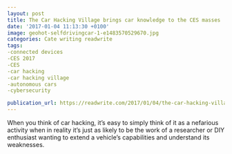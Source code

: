 ```yaml
---
layout: post
title: The Car Hacking Village brings car knowledge to the CES masses
date: '2017-01-04 11:13:30 +0100'
image: geohot-selfdrivingcar-1-e1483570529670.jpg
categories: Cate writing readwrite
tags:
-connected devices
-CES 2017
-CES
-car hacking
-car hacking village
-autonomous cars
-cybersecurity

publication_url: https://readwrite.com/2017/01/04/the-car-hacking-village-brings-car-knowledge-to-the-ces-masses-tl1/
---
```

When you think of car hacking, it’s easy to simply think of it as a nefarious activity when in reality it’s just as likely to be the work of a researcher or DIY enthusiast wanting to extend a vehicle’s capabilities and understand its weaknesses.
